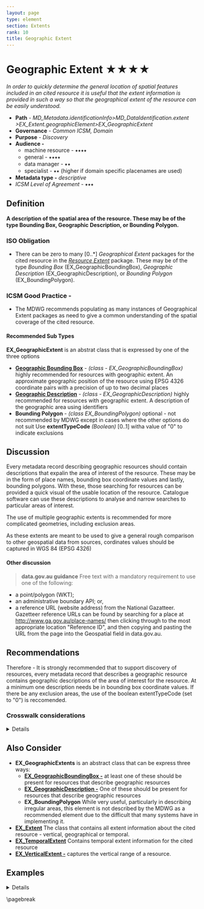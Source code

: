 ```yaml
---
layout: page
type: element
section: Extents
rank: 10
title: Geographic Extent
---
```

# Geographic Extent ★★★★

*In order to quickly determine the general location of spatial features included in an cited resource  it is useful that the extent information is provided in such a way so that the geographical extent of the resource can be easily understood.*

- **Path** - *MD_Metadata.identificationInfo>MD_DataIdentification.extent >EX_Extent.geographicElement>EX_GeographicExtent*
- **Governance** - *Common ICSM, Domain*
- **Purpose** - *Discovery*
- **Audience -**
  - machine resource - ⭑⭑⭑⭑
  - general - ⭑⭑⭑⭑
  - data manager - ⭑⭑
  - specialist - ⭑⭑ (higher if domain specific placenames are used)
- **Metadata type -** *descriptive*
- *ICSM Level of Agreement* - ⭑⭑⭑

## Definition
**A description of the spatial area of the resource. These may be of the type Bounding Box, Geographic Description, or Bounding Polygon.**

### ISO Obligation

- There can be zero to many [0..\*] *Geographical Extent* packages for the cited resource in the  *[Resource Extent](./ResourceExtent)* package. These may be of the type *Bounding Box* (EX_GeographicBoundingBox), *Geographic Description* (EX_GeographicDescription), or *Bounding Polygon* (EX_BoundingPolygon).

### ICSM Good Practice -

- The MDWG recommends populating as many instances of Geographical Extent packages as need to give a common understanding of the spatial coverage of the cited resource.

#### Recommended Sub Types

**EX_GeographicExtent** is an abstrat class that is expressed by one of the three options

- **[Geographic Bounding Box](./ExtentBoundingBox)** - *(class - EX_GeographicBoundingBox)* highly recommended for resources with geographic extent.  An approximate geographic position of the resource using EPSG 4326 coordinate pairs with a precision of up to two decimal places
- **[Geographic Description](./ExtentGeographicDescription)** - *(class - EX_GeographicDescription)* highly recommended for resources with geographic extent. A description of the geographic area using identifiers 
- **Bounding Polygon** - *(class EX_BoundingPolygon)* optional - not recommended by MDWG except in cases where the other options do not suit 
Use **extentTypeCode** *(Boolean)* [0..1] witha value of "0" to indicate exclusions

## Discussion

Every metadata record describing geographic resources should contain  descriptions that expalin the area of interest of the resource. These may be in the form of place names, bounding box coordinate values and lastly, bounding polygons. With these, those searching for resources can be provided a quick visual of the usable location of the resource. Catalogue software can use these descriptions to analyse and narrow searches to particular areas of interest. 

The use of multiple geographic extents is recommended for more complicated geometries, including exclusion areas.

As these extents are meant to be used to give a general rough comparison to other geospatial data from sources, cordinates values should be captured in WGS 84 (EPSG 4326)


#### Other discussion

> **data.gov.au guidance**
Free text with a mandatory requirement to use one of the following:

- a point/polygon (WKT);
- an administrative boundary API; or,
- a reference URL (website address) from the National Gazatteer. Gazetteer reference URLs can be found by searching for a place at http://www.ga.gov.au/place-names/ then clicking through to the most appropriate location "Reference ID", and then copying and pasting the URL from the page into the Geospatial field in data.gov.au. 


## Recommendations

Therefore - It is strongly recommended that to support discovery of resources, every metadata record that describes a geographic resource contains geographic descriptions of the area of interest for the resource. At a minimum one description needs be in bounding box coordinate values. If there be any exclusion areas, the use of the boolean extentTypeCode (set to "0") is reccomended.


### Crosswalk considerations

<details>

#### Dublin core / CKAN / data.gov.au 

Maps to `jurisdiction` or `geospatial coverage`

#### DCAT

Maps to `dct.spatial`

#### RIF-CS

Maps to `Coverage/Spatial`

</details>

## Also Consider

- **EX_GeographicExtents** is an abstract class that can be express three ways:
  - **[EX_GeographicBoundingBox -](./ExtentBoundingBox)**  at least one of these should be present for resources that describe geographic resources
  - **[EX_GeographicDescription -](./ExtentGeographicDescription)**  One of these should be present for resources that describe geographic resources
  - **EX_BoundingPolygon**  While very useful, particularly in describing irregular areas, this element is not described by the MDWG as a recommended element due to the difficult that many systems have in implementing it.
- **[EX_Extent](./ResourceExtent)** The class that contains all extent information about the cited resource - vertical, geographical or temporal.
- **[EX_TemporalExtent](./TemporalExtents)** Contains temporal extent information for the cited resource
- **[EX_VerticalExtent -](./VerticalExtent)**  captures the vertical range of a resource.

## Examples

<details>

### UML diagrams
Recommended elements highlighted in Yellow

![geographicExtent](../images/GeographicExtentUML.png)

</details>

\pagebreak

